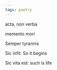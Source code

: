 ```yaml
---
tags: poetry
---
```


acta, non verba 

memento mori 

Semper tyrannis

Sic infit: So it begins 

Sic vita est: such is life 





